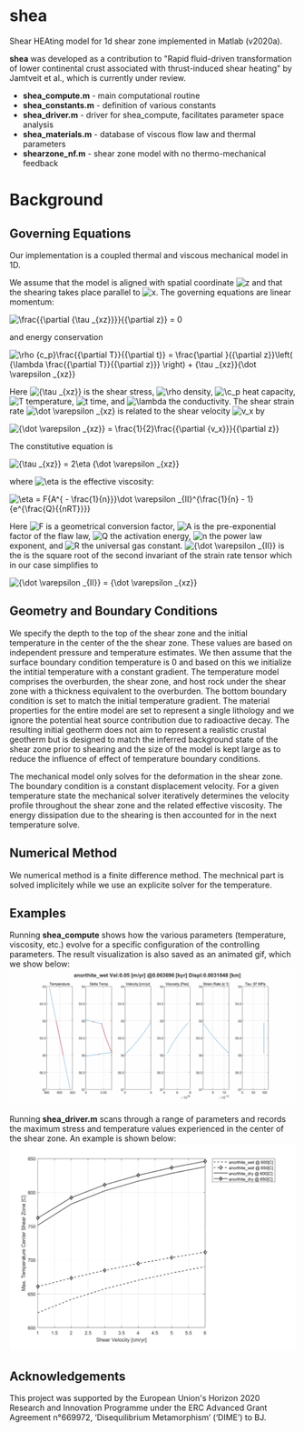 # shea
Shear HEAting model for 1d shear zone implemented in Matlab (v2020a).

**shea** was developed as a contribution to "Rapid fluid-driven transformation of lower continental crust associated with thrust-induced shear heating" by Jamtveit et al., which is currently under review. 

* **shea_compute.m**      - main computational routine
* **shea_constants.m**    - definition of various constants
* **shea_driver.m**       - driver for shea_compute, facilitates parameter space analysis
* **shea_materials.m**    - database of viscous flow law and thermal parameters 
* **shearzone_nf.m**      - shear zone model with no thermo-mechanical feedback

# Background
## Governing Equations
Our implementation is a coupled thermal and viscous mechanical model in 1D. 

We assume that the model is aligned with spatial coordinate ![z](https://render.githubusercontent.com/render/math?math=z) and that the shearing takes place parallel to ![x](https://render.githubusercontent.com/render/math?math=x). The governing equations are linear momentum:

![\frac{{\partial {\tau _{xz}}}}{{\partial z}} = 0](https://render.githubusercontent.com/render/math?math=%5Cfrac%7B%7B%5Cpartial%20%7B%5Ctau%20_%7Bxz%7D%7D%7D%7D%7B%7B%5Cpartial%20z%7D%7D%20%3D%200)

and energy conservation

![\rho {c_p}\frac{{\partial T}}{{\partial t}} = \frac{\partial }{{\partial z}}\left( {\lambda \frac{{\partial T}}{{\partial z}}} \right) + {\tau _{xz}}{\dot \varepsilon _{xz}}](https://render.githubusercontent.com/render/math?math=%5Crho%20%7Bc_p%7D%5Cfrac%7B%7B%5Cpartial%20T%7D%7D%7B%7B%5Cpartial%20t%7D%7D%20%3D%20%5Cfrac%7B%5Cpartial%20%7D%7B%7B%5Cpartial%20z%7D%7D%5Cleft(%20%7B%5Clambda%20%5Cfrac%7B%7B%5Cpartial%20T%7D%7D%7B%7B%5Cpartial%20z%7D%7D%7D%20%5Cright)%20%2B%20%7B%5Ctau%20_%7Bxz%7D%7D%7B%5Cdot%20%5Cvarepsilon%20_%7Bxz%7D%7D)

Here ![${\tau _{xz}}$](https://render.githubusercontent.com/render/math?math=%24%7B%5Ctau%20_%7Bxz%7D%7D%24) is the shear stress, ![\rho](https://render.githubusercontent.com/render/math?math=%5Crho) density, ![\c_p](https://render.githubusercontent.com/render/math?math=%5Cc_p) heat capacity,  ![T](https://render.githubusercontent.com/render/math?math=T) temperature, ![t](https://render.githubusercontent.com/render/math?math=t) time, and ![\lambda](https://render.githubusercontent.com/render/math?math=%5Clambda) the conductivity. 
The shear strain rate ![\dot \varepsilon _{xz}](https://render.githubusercontent.com/render/math?math=%5Cdot%20%5Cvarepsilon%20_%7Bxz%7D) is related to the shear velocity ![v_x](https://render.githubusercontent.com/render/math?math=v_x) by

![{\dot \varepsilon _{xz}} = \frac{1}{2}\frac{{\partial {v_x}}}{{\partial z}}](https://render.githubusercontent.com/render/math?math=%7B%5Cdot%20%5Cvarepsilon%20_%7Bxz%7D%7D%20%3D%20%5Cfrac%7B1%7D%7B2%7D%5Cfrac%7B%7B%5Cpartial%20%7Bv_x%7D%7D%7D%7B%7B%5Cpartial%20z%7D%7D)

The constitutive equation is 

![{\tau _{xz}} = 2\eta {\dot \varepsilon _{xz}}](https://render.githubusercontent.com/render/math?math=%7B%5Ctau%20_%7Bxz%7D%7D%20%3D%202%5Ceta%20%7B%5Cdot%20%5Cvarepsilon%20_%7Bxz%7D%7D)

where ![\eta](https://render.githubusercontent.com/render/math?math=%5Ceta) is the effective viscosity:

![\eta  = F{A^{ - \frac{1}{n}}}\dot \varepsilon _{II}^{\frac{1}{n} - 1}{e^{\frac{Q}{{nRT}}}}](https://render.githubusercontent.com/render/math?math=%5Ceta%20%20%3D%20F%7BA%5E%7B%20-%20%5Cfrac%7B1%7D%7Bn%7D%7D%7D%5Cdot%20%5Cvarepsilon%20_%7BII%7D%5E%7B%5Cfrac%7B1%7D%7Bn%7D%20-%201%7D%7Be%5E%7B%5Cfrac%7BQ%7D%7B%7BnRT%7D%7D%7D%7D)

Here ![F](https://render.githubusercontent.com/render/math?math=F) is a geometrical conversion factor, ![A](https://render.githubusercontent.com/render/math?math=A) is the pre-exponential factor of the flaw law, ![Q](https://render.githubusercontent.com/render/math?math=Q) the activation energy, ![n](https://render.githubusercontent.com/render/math?math=n) the power law exponent, and ![R](https://render.githubusercontent.com/render/math?math=R) the universal gas constant. ![{\dot \varepsilon _{II}}](https://render.githubusercontent.com/render/math?math=%7B%5Cdot%20%5Cvarepsilon%20_%7BII%7D%7D) is the is the square root of the second invariant of the strain rate tensor which in our case simplifies to

![{\dot \varepsilon _{II}} = {\dot \varepsilon _{xz}}](https://render.githubusercontent.com/render/math?math=%7B%5Cdot%20%5Cvarepsilon%20_%7BII%7D%7D%20%3D%20%7B%5Cdot%20%5Cvarepsilon%20_%7Bxz%7D%7D)

## Geometry and Boundary Conditions
We specify the depth to the top of the shear zone and the initial temperature in the center of the the shear zone. 
These values are based on independent pressure and temperature estimates. 
We then assume that the surface boundary condition temperature is 0 and based on this we initialize the intitial temperature with a constant gradient. 
The temperature model comprises the overburden, the shear zone, and host rock under the shear zone with a thickness equivalent to the overburden. 
The bottom boundary condition is set to match the initial temperature gradient. 
The material properties for the entire model are set to represent a single lithology and we ignore the potential heat source contribution due to radioactive decay. 
The resulting initial geotherm does not aim to represent a realistic crustal geotherm but is designed to match the inferred background state of the shear zone prior to shearing
and the size of the model is kept large as to reduce the influence of effect of temperature boundary conditions.

The mechanical model only solves for the deformation in the shear zone. 
The boundary condition is a constant displacement velocity. 
For a given temperature state the mechanical solver iteratively determines the velocity profile throughout the shear zone and the related effective viscosity. 
The energy dissipation due to the shearing is then accounted for in the next temperature solve. 

## Numerical Method
We numerical method is a finite difference method. The mechnical part is solved implicitely while we use an explicite solver for the temperature. 

## Examples
Running **shea_compute** shows how the various parameters (temperature, viscosity, etc.) evolve for a specific configuration of the controlling parameters. The result visualization is also saved as an animated gif, which we show below:
![Parameter evolution in shear zone](/doc/shea_example.gif?raw=true)

Running **shea_driver.m** scans through a range of parameters and records the maximum stress and temperature values experienced in the center of the shear zone. An example is shown below:
![Maximum temperature in shear zone for parameter ranges](/doc/parameter_study_temp.png?raw=true)

## Acknowledgements
This project was supported by the European Union's Horizon 2020 Research and Innovation Programme under the ERC Advanced Grant Agreement n°669972, ‘Disequilibrium Metamorphism’ (‘DIME’) to BJ.